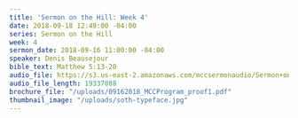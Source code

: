 ```yaml
---
title: 'Sermon on the Hill: Week 4'
date: 2018-09-18 12:49:00 -04:00
series: Sermon on the Hill
week: 4
sermon_date: 2018-09-16 11:00:00 -04:00
speaker: Denis Beausejour
bible_text: Matthew 5:13-20
audio_file: https://s3.us-east-2.amazonaws.com/mccsermonaudio/Sermon+on+the+Hill_+Week+4.lite.mp3
audio_file_length: 19337088
brochure_file: "/uploads/09162018_MCCProgram_proof1.pdf"
thumbnail_image: "/uploads/soth-typeface.jpg"
---
```


